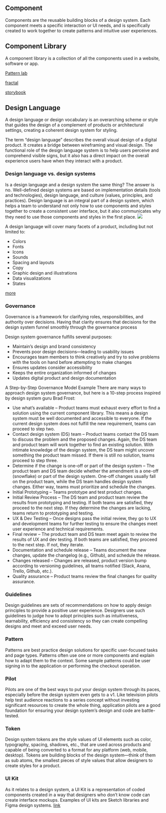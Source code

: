 ## Component
Components are the reusable building blocks of a design system. Each component meets a specific interaction or UI needs, and is specifically created to work together to create patterns and intuitive user experiences.
## Component Library
A component library is a collection of all the components used in a website, software or app.

[Pattern lab](https://patternlab.io/)

[fractal](https://fractal.build/)

[storybook](https://storybook.js.org/)

## Design Language
A design language or design vocabulary is an overarching scheme or style that guides the design of a complement of products or architectural settings, creating a coherent design system for styling.

The term “design language” describes the overall visual design of a digital product. It creates a bridge between wireframing and visual design. The functional role of the design language system is to help users perceive and comprehend visible signs, but it also has a direct impact on the overall experience users have when they interact with a product.

### Design language vs. design systems
Is a design language and a design system the same thing? The answer is no. Well-defined design systems are based on implementation details (tools and technologies), design language, and culture (values, principles, and practices). Design language is an integral part of a design system, which helps a team to understand not only how to use components and styles together to create a consistent user interface, but it also communicates why they need to use those components and styles in the first place.
![](https://xd.adobe.com/ideas/wp-content/uploads/2021/07/1617979225-0.jpg.webp)

A design language will cover many facets of a product, including but not limited to:

- Colors
- Fonts
- Icons
- Sounds
- Spacing and layouts
- Copy
- Graphic design and illustrations
- Data visualizations
- States

[more](https://airbnb.design/building-a-visual-language/)

### Governance
Governance is a framework for clarifying roles, responsibilities, and authority over decisions. Having that clarity ensures that decisions for the design system funnel smoothly through the governance process

Design system governance fulfills several purposes:

- Maintain’s design and brand consistency
- Prevents poor design decisions—leading to usability issues
- Encourages team members to think creatively and try to solve problems with the tools on hand before attempting to make changes
- Ensures updates consider accessibility
- Keeps the entire organization informed of changes
- Updates digital product and design documentation

A Step-by-Step Governance Model Example
There are many ways to approach design system governance, but here is a 10-step process inspired by design system guru Brad Frost:

- Use what’s available – Product teams must exhaust every effort to find a solution using the current component library. This means a design system must be well documented and accessible to everyone. If the current design system does not fulfill the new requirement, teams can proceed to step two.
- Contact design system (DS) team – Product teams contact the DS team to discuss the problem and the proposed changes. Again, the DS team and product team will work together to find an existing solution. With intimate knowledge of the design system, the DS team might uncover something the product team missed. If there is still no solution, teams proceed to step three.
- Determine if the change is one-off or part of the design system – The product team and DS team decide whether the amendment is a one-off (snowflake) or part of the design system. One-off changes usually fall on the product team, while the DS team handles design system changes. Either way, teams must prioritize and schedule the changes.
- Initial Prototyping – Teams prototype and test product changes.
- Initial Review Process – The DS team and product team review the results from prototyping and testing. If both teams are satisfied, they proceed to the next step. If they determine the changes are lacking, teams return to prototyping and testing.
- UX & Dev Testing – Once designs pass the initial review, they go to UX and development teams for further testing to ensure the changes meet user experience and technical requirements.
- Final review – The product team and DS team meet again to review the results of UX and dev testing. If both teams are satisfied, they proceed to the next step. If not, they iterate.
- Documentation and schedule release – Teams document the new changes, update the changelog (e.g., Github), and schedule the release.
- Changes released – Changes are released, product version bump according to versioning guidelines, all teams notified (Slack, Asana, Trello, Github, etc.).
- Quality assurance – Product teams review the final changes for quality assurance.
### Guidelines
Design guidelines are sets of recommendations on how to apply design principles to provide a positive user experience. Designers use such guidelines to judge how to adopt principles such as intuitiveness, learnability, efficiency and consistency so they can create compelling designs and meet and exceed user needs.
### Pattern
Patterns are best practice design solutions for specific user-focused tasks and page types. Patterns often use one or more components and explain how to adapt them to the context. Some sample patterns could be user signing in to the application or performing the checkout operation.
### Pilot
Pilots are one of the best ways to put your design system through its paces, especially before the design system even gets to a v1. Like television pilots help test audience reactions to a series concept without investing significant resources to create the whole thing, application pilots are a good foundation for ensuring your design system’s design and code are battle-tested.
### Token
Design system tokens are the style values of UI elements such as color, typography, spacing, shadows, etc., that are used across products and capable of being converted to a format for any platform (web, mobile, desktop). Tokens are building blocks of the design system—think of them as sub atoms, the smallest pieces of style values that allow designers to create styles for a product.
### UI Kit
As it relates to a design system, a UI Kit is a representation of coded components created in a way that designers who don’t know code can create interface mockups. Examples of UI kits are Sketch libraries and Figma design systems.
[link](https://www.figma.com/blog/how-to-build-your-design-system-in-figma/)